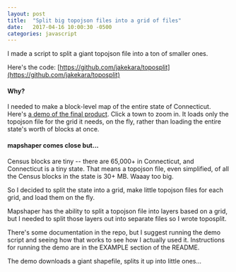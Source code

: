 ```yaml
---
layout: post
title:  "Split big topojson files into a grid of files"
date:   2017-04-16 10:00:30 -0500
categories: javascript
---
```


I made a script to split a giant topojson file into a ton of smaller ones.

Here's the code: [https://github.com/jakekara/toposplit](https://github.com/jakekara/toposplit)

#### Why?

I needed to make a block-level map of the entire state of
Connecticut. Here's [a demo of the final
product](https://jakekara.github.io/block-zoom-ct/). Click a town to zoom
in. It loads only the topojson file for the grid it needs, on the fly,
rather than loading the entire state's worth of blocks at once.

#### mapshaper comes close but...

Census blocks are tiny -- there are 65,000+ in Connecticut, and Connecticut
is a tiny state. That means a topojson file, even simplified, of all the
Census blocks in the state is 30+ MB. Waaay too big.

So I decided to split the state into a grid, make little topojson files for
each grid, and load them on the fly.

Mapshaper has the ability to split a topojson file into layers based on a
grid, but I needed to split those layers out into separate files so I wrote
toposplit.

There's some documentation in the repo, but I suggest running the demo
script and seeing how that works to see how I actually used
it. Instructions for running the demo are in the EXAMPLE section of the
README.

The demo downloads a giant shapefile, splits it up into little ones...






